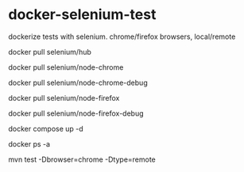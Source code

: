 # docker-selenium-test
dockerize tests with selenium. chrome/firefox browsers, local/remote


docker pull selenium/hub

docker pull selenium/node-chrome

docker pull selenium/node-chrome-debug

docker pull selenium/node-firefox

docker pull selenium/node-firefox-debug

docker compose up -d

docker ps -a

mvn test -Dbrowser=chrome -Dtype=remote
